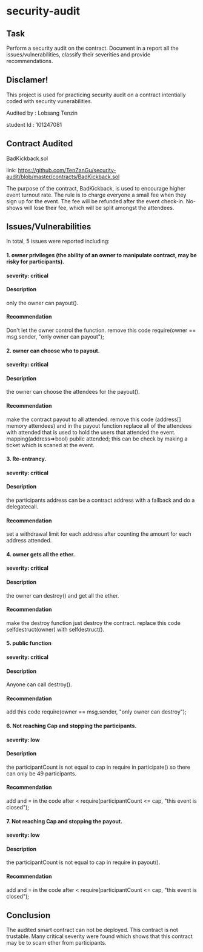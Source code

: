 # security-audit

## Task
Perform a security audit on the contract. Document in a report all the issues/vulnerabilities, classify their severities and provide recommendations.

## Disclamer!
This project is used for practicing security audit on a contract intentially coded with security vunerabilities.

Audited by : Lobsang Tenzin 

student Id : 101247081

## Contract Audited
BadKickback.sol 

link: https://github.com/TenZanGu/security-audit/blob/master/contracts/BadKickback.sol

The purpose of the contract, BadKickback, is used to encourage higher event turnout rate. The rule is to charge everyone a small fee when they sign up for the event. The fee will be refunded after the event check-in. No-shows will lose their fee, which will be split amongst the attendees.

## Issues/Vulnerabilities
In total, 5 issues were reported including:

#### 1. owner privileges (the ability of an owner to manipulate contract, may be risky for participants).

#### severity: critical

#### Description
only the owner can payout().

#### Recommendation
Don't let the owner control the function.
remove this code require(owner == msg.sender, "only owner can payout");

#### 2. owner can choose who to payout.

#### severity: critical

#### Description
the owner can choose the attendees for the payout().

#### Recommendation
make the contract payout to all attended.
remove this code (address[] memory attendees) and in the payout function replace all of the attendees with attended that is used to hold the users that attended the event. mapping(address=>bool) public attended; this can be check by making a ticket which is scaned at the event.

#### 3. Re-entrancy.

#### severity: critical

#### Description
the participants address can be a contract address with a fallback and do a delegatecall.

#### Recommendation
set a withdrawal limit for each address after counting the amount for each address attended.

#### 4. owner gets all the ether.

#### severity: critical

#### Description
the owner can destroy() and get all the ether.

#### Recommendation
make the destroy function just destroy the contract.
replace this code selfdestruct(owner) with selfdestruct().

#### 5. public function

#### severity: critical 

#### Description
Anyone can call destroy().

#### Recommendation
add this code require(owner == msg.sender, "only owner can destroy");

#### 6. Not reaching Cap and stopping the participants.

#### severity: low

#### Description
the participantCount is not equal to cap in require in participate() so there can only be 49 participants.

#### Recommendation
add and = in the code after < require(participantCount <= cap, "this event is closed");


#### 7. Not reaching Cap and stopping the payout.

#### severity: low

#### Description
the participantCount is not equal to cap in require in payout().

#### Recommendation
add and = in the code after < require(participantCount <= cap, "this event is closed");

## Conclusion
The audited smart contract can not be deployed. This contract is not trustable. Many critical severity were found which shows that this contract may be to scam ether from participants.